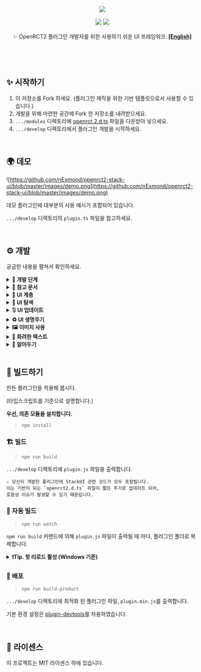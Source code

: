 <p align="center">
<img src="https://github.com/nExmond/openrct2-stack-ui/blob/master/images/logo.png"/>
<br /><br />
<img src="https://img.shields.io/badge/version-0.1.0-blueviolet.svg" />
<img src="https://img.shields.io/badge/api-%3E%3D%2029-turquoise.svg" />
<br /><br />
✨ OpenRCT2 플러그인 개발자를 위한 사용하기 쉬운 UI 프레임워크.
<a href="README.md"><strong>[English]</strong></a>
</p>
<br /><br /><br />

## ✨ 시작하기

1. 이 저장소를 Fork 하세요. (플러그인 제작을 위한 기반 템플릿으로서 사용할 수 있습니다.)
2. 개발을 위해 마련한 공간에 Fork 한 저장소를 내려받으세요.
3. `.../modules` 디렉토리에 [openrct.2.d.ts](https://github.com/OpenRCT2/OpenRCT2/tree/develop/distribution/openrct2.d.ts) 파일을 다운받아 넣으세요.
4. `.../develop` 디렉토리에서 플러그인 개발을 시작하세요.

<br />

## 🌍 데모

![https://github.com/nExmond/openrct2-stack-ui/blob/master/images/demo.png](https://github.com/nExmond/openrct2-stack-ui/blob/master/images/demo.png)

데모 플러그인에 대부분의 사용 예시가 포함되어 있습니다.

`.../develop` 디렉토리의 `plugin.ts` 파일을 참고하세요.

<br />

## ⚙ 개발

궁금한 내용을 펼쳐서 확인하세요.

<details>
<summary><strong>🎢 개발 단계</strong></summary>

StackUI를 이용한 플러그인 개발은 아래의 단계로 이루어집니다.

1. 윈도우 구조 설계

```tsx
//빈 라벨이 포함된 하나의 탭이 있는 윈도우를 구성합니다.
UIWindow.$(
    UITab.$(
        UILabel.$("")
    )
);
```

2. 초기 데이터 준비 및 설정

```tsx
//초기 윈도우에서 보여줄 정보를 정의하고 설정합니다.
const text = "Label";

UIWindow.$(
    UITab.$(
        UILabel.$(text)
    ).image(UIImageTabGears)
).title("Window");
```

3. 프록시 정의

```tsx
//UI로 명령 전달 및 액션 응답을 위한 프록시를 정의합니다.
const windowProxy = UIWDP.$();
const labelProxy = UIWP.$<UILabel>();

const text = "Label";

UIWindow.$(
    UITab.$(
        UILabel.$(text)
    ).image(UIImageTabGears)
).title("Window");
```

4. 프록시 바인딩

```tsx
const windowProxy = UIWDP.$();
const labelProxy = UIWP.$<UILabel>();

const text = "Label";

//프록시를 UI와 바인딩합니다.
UIWindow.$(
    UITab.$(
        UILabel.$(text).bind(labelProxy)
    ).image(UIImageTabGears)
).bind(windowProxy)
.title("Window");
```

5. UI 액션 바인딩

```tsx
const windowProxy = UIWDP.$();
const labelProxy = UIWP.$<UILabel>();

const text = "Label";

UIWindow.$(
    UITab.$(
        UILabel.$(text).bind(labelProxy)
    ).image(UIImageTabGears)
).bind(windowProxy)
.title("Window");

//UI 액션에 따라 실행할 코드를 작성합니다.
windowProxy.didAppear((window) => {
    console.log(window.getTitle());
    console.log(`before: ${labelProxy.ui?.getText()}`);
    labelProxy.updateUI((label) => {
        label.title(`${window.getTitle()} is opened.`);
    });
    console.log(`after: ${labelProxy.ui?.getText()}`);
});
```

6. 창 열기

```tsx
const windowProxy = UIWDP.$();
const labelProxy = UIWP.$<UILabel>();

const text = "Label";

UIWindow.$(
    UITab.$(
        UILabel.$(text).bind(labelProxy)
    ).image(UIImageTabGears)
).bind(windowProxy)
.title("Window");

windowProxy.didAppear((window) => {
    console.log(window.getTitle());
    console.log(`before: ${labelProxy.ui?.getText()}`);
    labelProxy.updateUI((label) => {
        label.title(`${window.getTitle()} is opened.`);
    });
    console.log(`after: ${labelProxy.ui?.getText()}`);
});

//위의 내용을 기반으로 한 창을 엽니다.
windowProxy.show();
```
---
</details>

<details><summary><b>📄 참고 문서</b></summary>

---

<details><summary><b>💠 UIWindow</b></summary>

- $: 위젯 목록으로 초기화
- $T: 탭 목록으로 초기화

속성
- spacing
- padding
- origin
- minSize
- maxSize
- isExpandable
- title
- selectedTabIndex
- selectedTabName
- theme

액션
- show
- updateUI
- close
- bringToFront
- findWidget
- bind
- getUITab
- getUIWidget

핸들러
- onClose
- onTabChange
- didLoad
- didAppear
- didDisappear

</details>
<details><summary><b>📑 UITab</b></summary>

- $: 위젯 목록으로 초기화

속성
- name
- spacing
- padding
- isExpandable
- minSize
- maxSize
- image
- title
- theme
- isHidden

액션
- updateUI
- bind
- getUIWidget

핸들러
- didLoad
- didAppear
- didDisappear

</details>
<details><summary><b>🧒 UIWidget</b></summary>

속성
- origin
- offset
- extends
- size
- minSize
- occupiedSize
- name
- tooltip
- isDisabled
- isVisible
- font
- description

액션
- updateUI
- bind
- resetSize

핸들러
- didLoad
- didAppear
- didDisapp

파생 위젯

<details><summary><b>🛹 UIStack</b></summary>

- $: 위젯 목록으로 초기화
- $V: 위젯 목록을 수직으로 배치하여 초기화
- $H: 위젯 목록을 수평으로 배치하여 초기화
- $VG: 위젯 목록을 수직으로 배치하여 초기화 하며, 그룹박스 표시
- $HG: 위젯 목록을 수평으로 배치하여 초기화 하며, 그룹박스 표시

속성
- axis
- spacing
- padding
- isGrouped
- title
- childs

</details>
<details><summary><b>🏷️ UILabel</b></summary>

- $: 문자열로 초기화

속성
- align
- text

핸들러
- onChange

</details>
<details><summary><b>🌌 UISpacer</b></summary>

- $: 공백 값으로 초기화

속성
- axis
- spacing

</details>
<details><summary><b>🔘 UIButton</b></summary>

- $: 텍스트로 초기화
- $I: 이미지로 초기화

속성
- border
- image
- isPressed
- title

액션
- isImageEqual

핸들러
- onClick

파생 위젯
<details><summary><b>🔲 UIToggleButton</b></summary>

액션
- toggle

핸들러
- onPress

</details>
<details><summary><b>🔄 UIPageImageButton</b></summary>

- $IP: 이미지 목록으로 초기화

액션
- images
- currentIndex

핸들러
- onPage

</details>

---

</details>
<details><summary><b>🔁 UISpinner</b></summary>

- $: 기본 값으로 초기화

속성
- range
- step
- fixed
- value
- formatter

액션
- dialogueInfo

핸들러
- onChange

</details>
<details><summary><b>✅ UICheckbox</b></summary>

- $: 타이틀로 초기화
- $UN: 타이틀 없이 초기화

속성
- isChecked
- text

액션
- toggle

핸들러
- onChange

</details>
<details><summary><b>🔽 UIDropdown</b></summary>

- $: 문자열 목록으로 초기화

속성
- items
- selectedIndex

핸들러
- onChange

</details>
<details><summary><b>🔳 UIColorpicker</b></summary>

- $: 색상으로 초기화

속성
- color

핸들러
- onChange

</details>
<details><summary><b>🖼️ UIImageView</b></summary>

- $: 이미지로 초기화

속성
- image
- theme

</details>
<details><summary><b>🎑 UIViewport</b></summary>

- $: 기본값으로 초기화

속성
- position
- rotation
- zoom
- flags
- centerPosition

액션
- moveTo
- scrollTo
- scrollToMainViewportCenter
- moveToMainViewportCenter
- mainViewportScrollToThis

</details>
<details><summary><b>📃 UIListView</b></summary>

- $: 리스트뷰 열로 초기화

속성
- scrollbarType
- isStriped
- showColumnHeaders
- selectedCell
- canSelect
- columnData
- itemData
- highlightedCell
- columns
- items

액션
- addColumn(s)
- addItem(s)
- clearAllItems

핸들러
- onHighlight
- onClick

하위 요소
<details><summary><b>🏷️ UIListViewColumn</b></summary>

- $: 기본 열 너비로 초기화
- $F: 고정된 열 너비로 초기화
- $R: 범위 열 너비로 초기화
- $W: 비율 열 너비로 초기화

속성
- sortOrder
- canSort
- tooltip

</details>
<details><summary><b>⚪ UIListViewItem</b></summary>

- $: 문자열 목록으로 초기화
- $S: 분리 행으로서 문자열로 초기화

속성
- isSeparator
- elements

</details>

---

</details>
<details><summary><b>📄 UITextbox</b></summary>

- $: 문자열로 초기화

속성
- text
- maxLength

핸들러
- onChange

</details>

---

</details>

<details><summary><b>🛰️ UIProxy</b></summary>

- $: 기본 초기화

속성
- ui

액션
- updateUI

핸들러
- didLoad
- didAppear
- didDisappear

파생 프록시
<details><summary><b>💠 UIWindowProxy (UIWDP)</b></summary>

액션
- show
- close

핸들러
- onTabChange
- onClose

</details>

<details><summary><b>📑 UITabProxy (UITP)</b></summary>
</details>

<details><summary><b>🧒 UIWidgetProxy (UIWP)</b></summary>

핸들러
- onClick
- onChange

</details>

---

</details>

<details><summary><b>🖼️ UIImage</b></summary>

- $: 단일 이미지로 초기화
- $A: 연속 애니메이션 이미지로 초기화
- $F: 비연속 애니메이션 이미지로 초기화

속성
- isAnimatable
- duration
- offset
- singleFrame
- size
- description
- string

액션
- isEqual

</details>

<details><summary><b>🏗️ TextBuilder (TB)</b></summary>

- $: 텍스트 노드로 초기화

속성
- font
- outline
- color
- description

액션
- build

하위 요소
<details><summary><b>⭐ TextNode (TN)</b></summary>

- $: 텍스트 노드 목록으로 초기화
- $S: 문자열로 초기화
- $I: 이미지로 초기화
- $NL: 개행 노드로 초기화

속성
- outline
- color

</details>

---

</details>

<details><summary><b>⛑️ Helper</b></summary>
<details><summary><b>⏲️ IntervalHelper</b></summary>

전역: intervalHelper

액션
- start
- enabled
- end

</details>
<details><summary><b>🖼️ ImageHelper</b></summary>

전역: imageHelper

액션
- graphicsContext

</details>
</details>

---

</details>

<details><summary><b>🧩 UI 계층</b></summary>

![https://github.com/nExmond/openrct2-stack-ui/blob/master/images/stack.png](https://github.com/nExmond/openrct2-stack-ui/blob/master/images/stack.png)

포함관계는 다음과 같습니다.

```
UIWindow
    └ UITab (optional)
        └ UIStack (optional)
            └ UIWidget (UILabel, UIButton, ...)
            └ UIListView
                └ UIListViewColumn
                └ UIListViewItem
```

</details>

<details><summary><b>🔎 UI 탐색</b></summary>

일반적으로 프록시를 통해 위젯을 제어하지만,
그 외의 방법으로도 탭과 위젯을 탐색할 수 있습니다.

---

UI 항목의 이름을 직접 설정한 후 아래의 함수로 탐색합니다.

1. UIWindow
    - getUITab
    - getUIWidget
2. UITab
    - getUIWidget

</details>
<details><summary><b>🔃 UI 업데이트</b></summary>

일반적으로 updateUI 블럭 내에서 속성을 수정하여 UI를 갱신할 수 있습니다.

```tsx
const proxy = UIWP.$<UIButton>();

//...

proxy.onClick((w) => {
    w.updateUI(() => {
        w.isPressed(w.getIsPressed());
    });
});
```

---

블럭 밖에서도 UI 갱신은 가능하나, 권장하지 않습니다.
예상하지 못한 부작용이 발생할 수 있기 때문입니다.

```tsx
const proxy = UIWP.$<UIButton>();

//...

proxy.onClick((w) => {
    w.isPressed(w.getIsPressed());
    w.updateUI();
});
```

---

    💡 창과 탭의 경우, 일부 설정이 변경되면 
    변경사항 적용을 위해 내부적으로 창이 다시 열릴 수 있습니다. 
    이는 생명주기와는 별개로 진행됩니다.

</details>
<details><summary><b>♻️ UI 생명주기</b></summary>

![https://github.com/nExmond/openrct2-stack-ui/blob/master/images/lifecycle.png](https://github.com/nExmond/openrct2-stack-ui/blob/master/images/lifecycle.png)

StackUI에서 UI는 생명주기를 가지며, 상태에 따라 Hook을 제공합니다.

---

1. didLoad
    - UI를 처음 불러올 때 단 한 번만 호출됩니다.
2. didAppear
    - UI가 화면에 나타날 때 마다 호출됩니다.
    - UITab의 경우, 활성화 될 때 호출됩니다.
    - UIWidget.isVisible과는 관련이 없습니다.
3. didDisappear
    - UI가 화면에서 가려질 때 마다 호출됩니다.
    - UITab의 경우, 비활성화 될 때 호출됩니다.
    - UIWidget.isVisible과는 관련이 없습니다.

</details>
<details><summary><b>🖼️ 이미지 사용</b></summary>

이미지는 스프라이트 번호로 초기화합니다.
(관련 정보는 `UIImageConstants`의 주석을 확인하세요.)

---

UIImage는 3가지 유형으로 나눌 수 있습니다.

1. 단일 이미지
    - 이미지를 사용하는 모든 곳에서 사용할 수 있습니다.
2. 연속 애니메이션 이미지
    - 탭과 버튼에만 사용할 수 있습니다.
3. 비연속 애니메이션 이미지
    - 커스텀 유형으로, 현재는 버튼에서만 사용할 수 있습니다.

---

일반적으로 사용하는 이미지는 미리 정의하여 `UIImageConstants`에 포함하였습니다.

    💡 플러그인에 포함되는 코드의 양이 부담될 수 있으므로,
    사용하지 않는 이미지들은 주석 처리해주세요.

</details>
<details><summary><b>🥂 화려한 텍스트</b></summary>

TextBuilder를 이용하면 TextNode의 조합으로 스타일을 가진 문자열을 생성할 수 있습니다.

TextNode는 3가지 유형이 있습니다.

1. StringNode
    - 문자열 노드입니다.
    - `\n`로 줄바꿈을 할 수 있습니다.
2. ImageNode
    - 이미지를 문자열 노드 사이에 삽입합니다.
3. NewlineNode
    - 줄바꿈 노드입니다.
    - 다음 노드를 다음 줄부터 표시합니다.

TextBuilder는 문자열의 글꼴을, TextNode는 문자열의 색상과 외곽선을 정의합니다.

---

아래는 데모에 포함된 예제입니다.

![https://github.com/nExmond/openrct2-stack-ui/blob/master/images/textbuilder.png](https://github.com/nExmond/openrct2-stack-ui/blob/master/images/textbuilder.png)

```tsx
const formatted = TB.$(
        TN.$(
            TN.$I(UIImageShopItemChips),
            TN.$(
                TN.$S("Chips\n..."),
                TN.$(
                    TN.$S((1432).format(TextFormat.StringId, 53))
                        .color(TextColor.BabyBlue),
                    TN.$NL()
                ).outline()
            ).color(TextColor.Celadon),
            TN.$S((767).format(TextFormat.StringId, 77)),
            TN.$I(UIImageShopItemDoughnut),
            TN.$I(UIImageShopItemIceCream)
        ).color(TextColor.Topaz)
    ).build();
```

</details>
<details><summary><b>📑 알아두기</b></summary>

**UI의 위치 및 크기**

- 윈도우의 크기는 위젯의 크기를 기준으로 하여 최소크기 및 최대크기 내에서 자동으로 조절됩니다.
- 크기가 지정되지 않은 위젯은 윈도우 크기에 따라 자동으로 조절됩니다.
- 크기가 지정되지 않은 위젯들은 스택 내에서 일정 간격의 거리를 두고 배치됩니다.
- 일부 위젯은 특성에 따라 높이 또는 너비가 고정되어 있습니다.

</details>
<br />

## 🚀 빌드하기

만든 플러그인을 적용해 봅시다.

(타입스크립트를 기준으로 설명합니다.)

**우선, 의존 모듈을 설치합니다.**

> `npm install`

### 🏗️ 빌드

> `npm run build`

`.../develop` 디렉토리에 `plugin.js` 파일을 출력합니다.

    ⚠ 당신이 개발한 플러그인에 StackUI 관련 코드가 모두 포함됩니다.
    이는 기반이 되는 `openrct2.d.ts` 파일이 짧은 주기로 업데이트 되어,
    호환성 이슈가 발생할 수 있기 때문입니다.

### 🔄 자동 빌드

> `npm run watch`

`npm run build` 커맨드에 의해 `plugin.js` 파일이 출력될 때 마다, 플러그인 폴더로 복제합니다.

<details><summary><b>❗Tip. 핫 리로드 활성 (Windows 기준)</b></summary>

`.../Users/User/Documents/OpenRCT2/config.ini` 파일을 열어, `enable_hot_reloading = false`를 `enable_hot_reloading = true`로 변경한 후 저장합니다.

</details>

### 📀 배포

> `npm run build-product`

`.../develop` 디렉토리에 최적화 된 플러그인 파일, `plugin.min.js`를 출력합니다.

기본 환경 설정은 [plugin-devtools](https://github.com/OpenRCT2/plugin-devtools)를 차용하였습니다.

<br />

## 📜 라이센스

이 프로젝트는 MIT 라이센스 하에 있습니다.